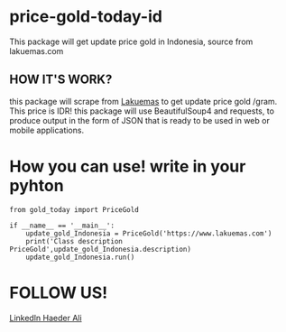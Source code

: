 # price-gold-today-id
This package will get update price gold in Indonesia, source from lakuemas.com

## HOW IT'S WORK?
this package will scrape from [Lakuemas](https://www.lakuemas.com/) to get update price gold /gram. This price is IDR!
this package will use BeautifulSoup4 and requests, to produce output in the form of JSON that is ready to be used
in web or mobile applications.

# How you can use! write in your pyhton 

```
from gold_today import PriceGold

if __name__ == '__main__':
    update_gold_Indonesia = PriceGold('https://www.lakuemas.com')
    print('Class description PriceGold',update_gold_Indonesia.description)
    update_gold_Indonesia.run()
```

# FOLLOW US!
[Linkedln Haeder Ali](https://www.linkedin.com/in/haederali/)